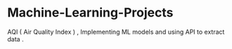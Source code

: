 # Machine-Learning-Projects
AQI ( Air Quality Index ) , Implementing ML models and using API to extract data .
